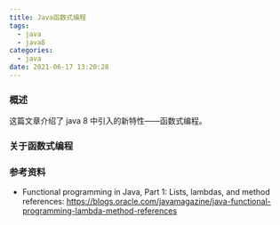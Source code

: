 ```yaml
---
title: Java函数式编程
tags:
  - java
  - java8
categories:
  - java
date: 2021-06-17 13:20:28
---
```


### 概述

这篇文章介绍了 java 8 中引入的新特性——函数式编程。



### 关于函数式编程



<!-- more -->



### 参考资料

- Functional programming in Java, Part 1: Lists, lambdas, and method references: <https://blogs.oracle.com/javamagazine/java-functional-programming-lambda-method-references> 
